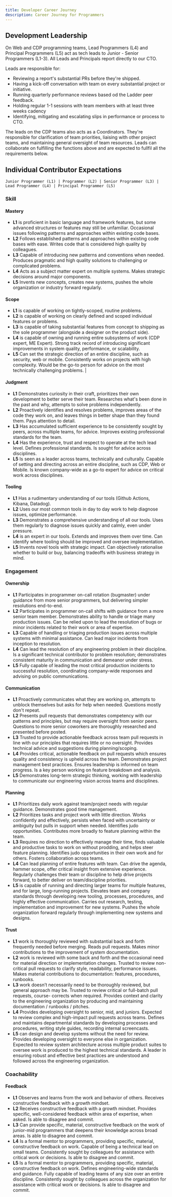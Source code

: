 ```yaml
---
title: Developer Career Journey
description: Career Journey for Programmers
---
```


## Development Leadership

 On Web and CDP programming teams, Lead Programmers (L4) and Principal Programmers (L5) act as tech leads to Junior - Senior Programmers (L1-3). All Leads and Principals report directly to our CTO. 

Leads are responsible for:
- Reviewing a report's substantial PRs before they're shipped.
- Having a kick-off conversation with team on every substantial project or initiative.
- Running quarterly performance reviews based od the Ladder peer feedback.
- Holding regular 1-1 sessions with team members with at least three weeks cadency
- Identifying, mitigating and escalating slips in performance or process to CTO.

The leads on the CDP teams also acts as a Coordinators. They're responsible for clarification of team priorities, liaising with other project teams, and maintaining general oversight of team resources. Leads can collaborate on fulfilling the functions above and are expected to fullfil all the requirements below.  



## Individual Contributor Expectations

    Junior Programmer (L1) | Programmer (L2) | Senior Programmer (L3) | Lead Programmer (L4) | Principal Programmer (L5) 


### Skill
#### Mastery 
* **L1** is proficient in basic language and framework features, but some advanced structures or features may still be unfamiliar. Occasional issues following patterns and approaches within existing code bases. 
* **L2** Follows established patterns and approaches within existing code bases with ease. Writes code that is considered high quality by colleagues. 
* **L3** Capable of introducing new patterns and conventions when needed. Produces pragmatic and high quality solutions to challenging or complicated problems. 
* **L4** Acts as a subject matter expert on multiple systems. Makes strategic decisions around major components. 
* **L5** Invents new concepts, creates new systems, pushes the whole organization or industry forward regularly. 
#### Scope 
* **L1** is capable of working on tightly-scoped, routine problems. 
* **L2** is capable of working on clearly defined and scoped individual features or problems. 
* **L3** is capable of taking substantial features from concept to shipping as the sole programmer (alongside a designer on the product side). 
* **L4** is capable of owning and running entire subsystems of work (CDP expert, ME Expert). Strong track record of introducing significant improvements in system quality, performance, or scalability. 
* **L5** Can set the strategic direction of an entire discipline, such as security, web or mobile. Consistently works on projects with high complexity. Would be the go-to person for advice on the most technically challenging problems. |
#### Judgment 
* **L1** Demonstrates curiosity in their craft, prioritizes their own development to better serve their team. Researches what's been done in the past and why, attempts to solve problems independently. 
* **L2** Proactively identifies and resolves problems, improves areas of the code they work on, and leaves things in better shape than they found them. Pays attention to detail. 
* **L3** Has accumulated sufficient experience to be consistently sought by peers, across multiple teams, for advice. Improves existing professional standards for the team. 
* **L4** Has the experience, trust and respect to operate at the tech lead level. Defines professional standards. Is sought for advice across disciplines. 
* **L5** Is seen as a leader across teams, technically and culturally. Capable of setting and directing across an entire discipline, such as CDP, Web or Mobile. Is known company-wide as a go-to expert for advice on critical work across disciplines. 
#### Tooling 
* **L1** Has a rudimentary understanding of our tools (Github Actions, Kibana, Datadog). 
* **L2** Uses our most common tools in day to day work to help diagnose issues, optimize performance. 
* **L3** Demonstrates a comprehensive understanding of all our tools. Uses them regularly to diagnose issues quickly and calmly, even under pressure. 
* **L4** is an expert in our tools. Extends and improves them over time. Can identify where tooling should be improved and oversee implementation. 
* **L5** Invents novel tools with strategic impact. Can objectively rationalise whether to build or buy, balancing tradeoffs with business strategy in mind.
### Engagement
#### Ownership 
* **L1** Participates in programmer on-call rotation (bugmaster) under guidance from more senior programmers, but delivering simpler resolutions end-to-end. 
* **L2** Participates in programmer on-call shifts with guidance from a more senior team member. Demonstrates ability to handle or triage many production issues. Can be relied upon to lead the resolution of bugs or minor incidents related to their work or area of expertise. 
* **L3** Capable of handling or triaging production issues across multiple systems with minimal assistance. Can lead major incidents from inception to resolution. 
* **L4** Can lead the resolution of any engineering problem in their discipline. Is a significant technical contributor to problem resolution; demonstrates consistent maturity in communication and demeanor under stress. 
* **L5** Fully capable of leading the most critical production incidents to successful resolution, coordinating company-wide responses and advising on public communications. 
#### Communication 
* **L1** Proactively communicates what they are working on, attempts to unblock themselves but asks for help when needed. Questions mostly don't repeat. 
* **L2** Presents pull requests that demonstrates competency with our patterns and principles, but may require oversight from senior peers. Questions to more senior coworkers are thoroughly researched and presented before posted. 
* **L3** Trusted to provide actionable feedback across team pull requests in line with our principles that requires little or no oversight. Provides technical advice and suggestions during planning/scoping. 
* **L4** Provides critical, actionable feedback on pull requests which ensures quality and consistency is upheld across the team. Demonstrates project management best practices. Ensures leadership is informed on team progress. Is a key person working on feature breakdown and analysis. 
* **L5** Demonstrates long-term strategic thinking, working with leadership to communicate our engineering vision across teams and disciplines.
#### Planning 
* **L1** Prioritizes daily work against team/project needs with regular guidance. Demonstrates good time management. 
* **L2** Prioritizes tasks and project work with little direction. Works confidently and effectively, persists when faced with uncertainty or ambiguity but pulls in support when needed. Identifies judo opportunities. Contributes more broadly to feature planning within the team. 
* **L3** Requires no direction to effectively manage their time, finds valuable and productive tasks to work on without prodding, and helps steer feature planning. Identifies judo opportunities in their own work and for others. Fosters collaboration across teams. 
* **L4** Can lead planning of entire features with team. Can drive the agenda, hammer scope, offer critical insight from extensive experience. Regularly challenges their team or discipline to help drive projects forward, to better deliver on team/discipline priorities. 
* **L5** is capable of running and directing larger teams for multiple features, and for large, long-running projects. Elevates team and company standards through developing new tooling, processes, procedures, and highly effective communication. Carries out research, testing, implementation and improvement for new systems. Pushes the whole organization forward regularly through implementing new systems and designs. 
#### Trust 
* **L1** work is thoroughly reviewed with substantial back and forth frequently needed before merging. Reads pull requests. Makes minor contributions to the improvement of system documentation. 
* **L2** work is reviewed with some back and forth and the occasional need for material direction or implementation changes. Trusted to review non-critical pull requests to clarify style, readability, performance issues. Makes material contributions to documentation: features, procedures, runbooks. 
* **L3** work doesn’t necessarily need to be thoroughly reviewed, but general approach may be. Trusted to review critical or full-batch pull requests, course- corrects when required. Provides context and clarity to the engineering organization by producing and maintaining documentation / runbooks / pitches. 
* **L4** Provides developing oversight to senior, mid, and juniors. Expected to review complex and high-impact pull requests across teams. Defines and maintains departmental standards by developing processes and procedures, writing style guides, recording internal screencasts. 
* **L5** can design and develop systems without the need for review. Provides developing oversight to everyone else in organization. Expected to review system architecture across multiple product suites to oversee work is produced to the highest technical standards. A leader in ensuring robust and effective best practices are understood and followed across the engineering organization.
### Coachability
#### Feedback
* **L1** Observes and learns from the work and behavior of others. Receives constructive feedback with a growth mindset. 
* **L2** Receives constructive feedback with a growth mindset. Provides specific, well-considered feedback within area of expertise, when asked. Is able to disagree and commit. 
* **L3** Can provide specific, material, constructive feedback on the work of junior-mid programmers that deepens their knowledge across broad areas. Is able to disagree and commit. 
* **L4** Is a formal mentor to programmers, providing specific, material, constructive feedback on work. Capable of being a technical lead on small teams. Consistently sought by colleagues for assistance with critical work or decisions. Is able to disagree and commit. 
* **L5** Is a formal mentor to programmers, providing specific, material, constructive feedback on work. Defines engineering-wide standards and guidance. Fully capable of leading teams of any size over an entire discipline. Consistently sought by colleagues across the organization for assistance with critical work or decisions. Is able to disagree and commit.
